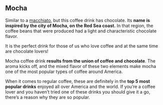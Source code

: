 ## Mocha

Similar to a [macchiato](https://en.wikipedia.org/wiki/Caffè_macchiato), but this coffee drink has chocolate. Its **name is inspired by the city of Mocha, on the Red Sea coast.** In that region, the coffee beans that were produced had a light and characteristic chocolate flavor.

It is the perfect drink for those of us who love coffee and at the same time are chocolate lovers!

Mocha coffee drink **results from the union of coffee and chocolate**. The aroma kicks off, and the mixed flavor of these two elements make mocha one of the most popular types of coffee around America.

When it comes to regular coffee, these are definitely in the **top 5 most popular drinks** enjoyed all over America and the world. If you’re a coffee lover and you haven’t tried one of these drinks you should give it a go, there’s a reason why they are so popular.
